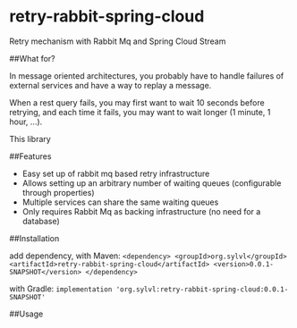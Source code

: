 # retry-rabbit-spring-cloud
Retry mechanism with Rabbit Mq and Spring Cloud Stream

##What for?

In message oriented architectures, you probably have to handle failures of external services and have a way to replay a message.

When a rest query fails, you may first want to wait 10 seconds before retrying, and each 
time it fails, you may want to wait longer (1 minute, 1 hour, ...).

This library  

##Features
* Easy set up of rabbit mq based retry infrastructure
* Allows setting up an arbitrary number of waiting queues (configurable through properties)
* Multiple services can share the same waiting queues
* Only requires Rabbit Mq as backing infrastructure (no need for a database)

##Installation

add dependency, 
with Maven:
`<dependency>
<groupId>org.sylvl</groupId>
<artifactId>retry-rabbit-spring-cloud</artifactId>
<version>0.0.1-SNAPSHOT</version>
</dependency>`

with Gradle:
`implementation 'org.sylvl:retry-rabbit-spring-cloud:0.0.1-SNAPSHOT'`

##Usage

